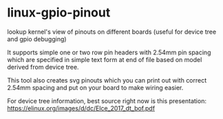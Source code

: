 # linux-gpio-pinout

lookup kernel's view of pinouts on different boards (useful for device tree and gpio debugging)


It supports simple one or two row pin headers with 2.54mm pin spacing which are specified in
simple text form at end of file based on model derived from device tree.

This tool also creates svg pinouts which you can print out with correct 2.54mm spacing and put
on your board to make wiring easier.


For device tree information, best source right now is this presentation:
https://elinux.org/images/d/dc/Elce_2017_dt_bof.pdf
